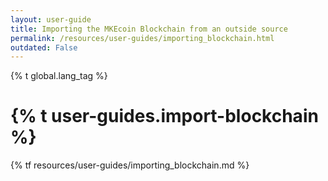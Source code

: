 ```yaml
---
layout: user-guide
title: Importing the MKEcoin Blockchain from an outside source
permalink: /resources/user-guides/importing_blockchain.html
outdated: False
---
```


{% t global.lang_tag %}
<h1>{% t user-guides.import-blockchain %}</h1>
{% tf resources/user-guides/importing_blockchain.md %}
